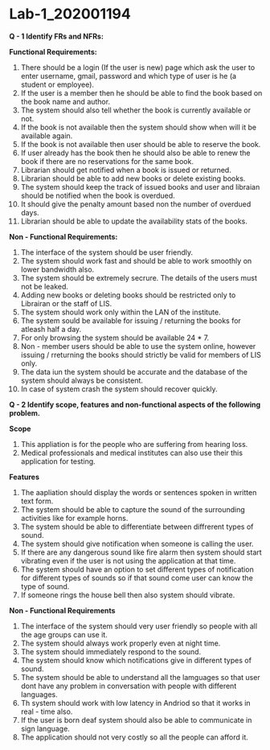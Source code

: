 # Lab-1_202001194

**Q - 1 Identify FRs and NFRs:**

**Functional Requirements:**
1. There should be a login (If the user is new) page which ask the user to enter username, gmail, password and which type of user is he (a student or employee).
2. If the user is a member then he should be able to find the book based on the book name and author. 
3. The system should also tell whether the book is currently available or not. 
4. If the book is not available then the system should show when will it be available again.
5. If the book is not available then user should be able to reserve the book. 
6. If user already has the book then he should also be able to renew the book if there are no reservations for the same book.
7. Librarian should get notified when a book is issued or returned.
8. Librarian should be able to add new books or delete existing books.
9. The system should keep the track of issued books and user and libraian should be notified when the book is overdued.
10. It should give the penalty amount based non the number of overdued days.
11. Librarian should be able to update the availability stats of the books.

**Non - Functional Requirements:**
1. The interface of the system should be user friendly.
2. The system should work fast and should be able to work smoothly on lower bandwidth also.
3. The system should be extremely secrure. The details of the users must not be leaked.
4. Adding new books or deleting books should be restricted only to Librairan or the staff of LIS.
5. The system should work only within the LAN of the institute.
6. The system sould be available for issuing / returning the books for atleash half a day.
7. For only browsing the system should be available 24 * 7.
8. Non - member users should be able to use the system online, however issuing / rreturning the books should strictly be valid for members of LIS only.
9. The data iun the system should be accurate and the database of the system should always be consistent.
10. In case of system crash the system should recover quickly.

**Q - 2 Identify scope, features and non-functional aspects of the following problem.**

**Scope**
1. This appliation is for the people who are suffering from hearing loss.
2. Medical professionals and medical institutes can also use their this application for testing.

**Features**
1. The aapliation should display the words or sentences spoken in written text form.
2. The system should be able to capture the sound of the surrounding activities like for example horns.
3. The system should be able to differentiate between diffrerent types of sound.
4. The system should give notification when someone is calling the user.
5. If there are any dangerous sound like fire alarm then system should start vibrating even if the user is not using the application at that time.
6. The system should have an option to set different types of notification for different types of sounds so if that sound come user can know the type of sound.
7. If someone rings the house bell then also system should vibrate.

**Non - Functional Requirements**
1. The interface of the system should very user friendly so people with all the age groups can use it.
2. The system should always work properly even at night time.
3. The system should immediately respond to the sound.
4. The system should know which notifications give in different types of sound. 
5. The system should be able to understand all the lamguages so that user dont have any problem in conversation with people with different languages.
6. Th system should work with low latency in Andriod so that it works in real - time also.
7. If the user is born deaf system should also be able to communicate in sign language.
8. The application should not very costly so all the people can afford it. 
